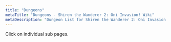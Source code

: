 ```yaml
---
title: "Dungeons"
metaTitle: "Dungeons - Shiren the Wanderer 2: Oni Invasion! Wiki"
metaDescription: "Dungeon List for Shiren the Wanderer 2: Oni Invasion!"
---
```


Click on individual sub pages.

